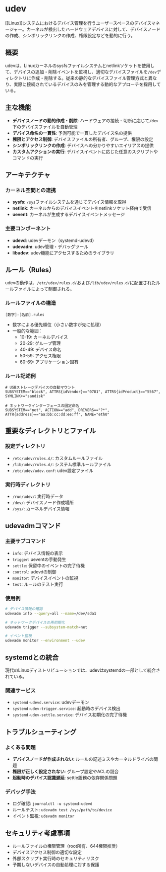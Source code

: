 # udev

[[Linux]]システムにおけるデバイス管理を行うユーザースペースのデバイスマネージャー。カーネルが検出したハードウェアデバイスに対して、デバイスノードの作成、シンボリックリンクの作成、権限設定などを動的に行う。

## 概要

udevは、Linuxカーネルのsysfsファイルシステムとnetlinkソケットを使用して、デバイスの追加・削除イベントを監視し、適切なデバイスファイルを`/dev`ディレクトリに作成・削除する。従来の静的なデバイスファイル管理方式と異なり、実際に接続されているデバイスのみを管理する動的なアプローチを採用している。

## 主な機能

- **デバイスノードの動的作成・削除**: ハードウェアの接続・切断に応じて`/dev`下のデバイスファイルを自動管理
- **デバイス命名の一貫性**: 予測可能で一貫したデバイス名の提供
- **権限とアクセス制御**: デバイスファイルの所有者、グループ、権限の設定
- **シンボリックリンクの作成**: デバイスへの分かりやすいエイリアスの提供
- **カスタムアクションの実行**: デバイスイベントに応じた任意のスクリプトやコマンドの実行

## アーキテクチャ

### カーネル空間との連携
- **sysfs**: `/sys`ファイルシステムを通じてデバイス情報を取得
- **netlink**: カーネルからのデバイスイベントをnetlinkソケット経由で受信
- **uevent**: カーネルが生成するデバイスイベントメッセージ

### 主要コンポーネント
- **udevd**: udevデーモン（systemd-udevd）
- **udevadm**: udev管理・デバッグツール
- **libudev**: udev機能にアクセスするためのライブラリ

## ルール（Rules）

udevの動作は、`/etc/udev/rules.d/`および`/lib/udev/rules.d/`に配置されたルールファイルによって制御される。

### ルールファイルの構造
```
[数字]-[名前].rules
```
- 数字による優先順位（小さい数字が先に処理）
- 一般的な範囲：
  - 10-19: カーネルデバイス
  - 20-29: グループ管理
  - 40-49: デバイス命名
  - 50-59: アクセス権限
  - 60-69: アプリケーション固有

### ルール記述例
```
# USBストレージデバイスの自動マウント
SUBSYSTEM=="block", ATTRS{idVendor}=="0781", ATTRS{idProduct}=="5567", SYMLINK+="sandisk"

# ネットワークインターフェースの固定命名
SUBSYSTEM=="net", ACTION=="add", DRIVERS=="?*", ATTR{address}=="aa:bb:cc:dd:ee:ff", NAME="eth0"
```

## 重要なディレクトリとファイル

### 設定ディレクトリ
- `/etc/udev/rules.d/`: カスタムルールファイル
- `/lib/udev/rules.d/`: システム標準ルールファイル
- `/etc/udev/udev.conf`: udev設定ファイル

### 実行時ディレクトリ
- `/run/udev/`: 実行時データ
- `/dev/`: デバイスノード作成場所
- `/sys/`: カーネルデバイス情報

## udevadmコマンド

### 主要サブコマンド
- `info`: デバイス情報の表示
- `trigger`: ueventの手動発生
- `settle`: 保留中のイベントの完了待機
- `control`: udevdの制御
- `monitor`: デバイスイベントの監視
- `test`: ルールのテスト実行

### 使用例
```bash
# デバイス情報の確認
udevadm info --query=all --name=/dev/sda1

# ネットワークデバイスの再初期化
udevadm trigger --subsystem-match=net

# イベント監視
udevadm monitor --environment --udev
```

## systemdとの統合

現代のLinuxディストリビューションでは、udevはsystemdの一部として統合されている。

### 関連サービス
- `systemd-udevd.service`: udevデーモン
- `systemd-udev-trigger.service`: 起動時のデバイス検出
- `systemd-udev-settle.service`: デバイス初期化の完了待機

## トラブルシューティング

### よくある問題
- **デバイスノードが作成されない**: ルールの記述ミスやカーネルドライバの問題
- **権限が正しく設定されない**: グループ設定やACLの競合
- **起動時のデバイス認識遅延**: settle服務の依存関係問題

### デバッグ手法
- ログ確認: `journalctl -u systemd-udevd`
- ルールテスト: `udevadm test /sys/path/to/device`
- イベント監視: `udevadm monitor`

## セキュリティ考慮事項

- ルールファイルの権限管理（root所有、644権限推奨）
- デバイスアクセス制御の適切な設定
- 外部スクリプト実行時のセキュリティリスク
- 予期しないデバイスの自動処理に対する保護